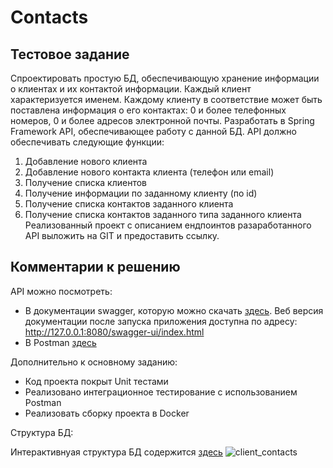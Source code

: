 # Contacts

## Тестовое задание
Спроектировать простую БД, обеспечивающую хранение информации о клиентах и их контактой информации.
Каждый клиент характеризуется именем. 
Каждому клиенту в соответствие может быть поставлена информация о его контактах: 0 и более телефонных номеров, 0 и более адресов электронной почты.
Разработать в Spring Framework API, обеспечивающее работу с данной БД.
API должно обеспечивать следующие функции:
1) Добавление нового клиента
2) Добавление нового контакта клиента (телефон или email)
3) Получение списка клиентов
4) Получение информации по заданному клиенту (по id)
5) Получение списка контактов заданного клиента
6) Получение списка контактов заданного типа заданного клиента
Реализованный проект с описанием ендпоинтов разаработанного API выложить на GIT и предоставить ссылку.

## Комментарии к решению
API можно посмотреть:
- В документации swagger, которую можно скачать [здесь](https://github.com/KokotAlex/Contacts/blob/main/api-spec.json). Веб версия документации после запуска приложения доступна по адресу: http://127.0.0.1:8080/swagger-ui/index.html
- В Postman [здесь](https://github.com/KokotAlex/Contacts/blob/main/Postman/ContactsAPI.json)

Дополнительно к основному заданию:
- Код проекта покрыт Unit тестами
- Реализовано интеграционное тестирование с использованием Postman
- Реализовать сборку проекта в Docker

Структура БД:

Интерактивнуая структура БД содержится [здесь](https://dbdiagram.io/d/6501801302bd1c4a5e7b825d)
![client_contacts](https://github.com/KokotAlex/Contacts/assets/108023555/32779bb8-1e0b-4190-8a19-fe13f5216ef0)
